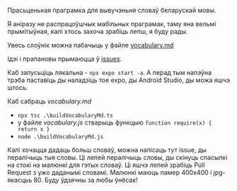 Прасьценькая праграмка для вывучэньня словаў беларускай мовы.

Я аніразу не распрацоўшчык мабільных праграмак, таму яна вельмі прымітыўная, калі хтось захоча зрабіць лепш, я буду рады.

Увесь слоўнік можна пабачыць у файле [vocabulary.md](vocabulary.md)

Ідэі і прапановы прымаюцца ў [issues](https://github.com/alpha-mouse/sloucy/issues).

Каб запусьціць лякальна - `npx expo start -a`. А перад тым напэўна трэба паставіць ды наладзіць тое expo, ды Android Studio, ды можа яшчэ штось.

Каб сабраць _vocabulary.md_
 * `npx tsc .\buildVocabularyMd.ts`
 * у файле _vocabulary.js_ стварыць функцыю `function require(x) { return x }`
 * `node .\buildVocabularyMd.js`

Калі хочацца дадаць больш словаў, можна напісаць тут issue, ды пералічыць тыя словы. Ці лепей пералічыць словы, ды скінуць спасылкі на стокі на малюнкі для гэтых словаў. Ці яшчэ лепей зрабіць Pull Request з ужо даданымі словамі. Малюнкі маюць памер 400x400 і jpg-якасцьь 80. Буду ўдзячны за любы ўнёсак!
